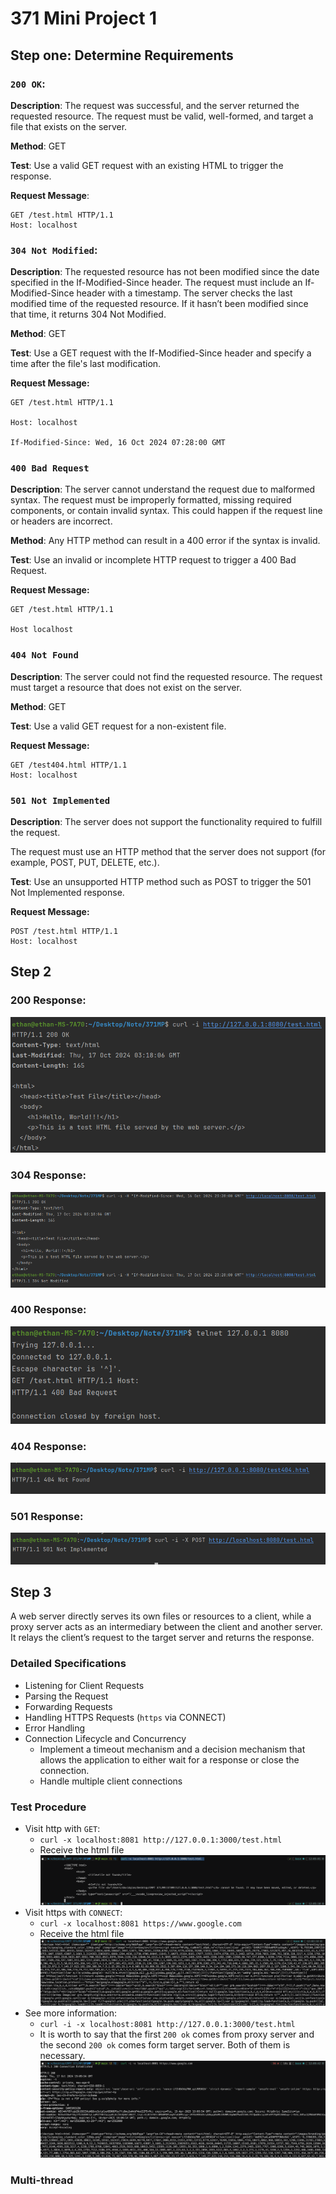 # 371 Mini Project 1

## **Step one: Determine Requirements**

### `200 OK`:

**Description**: The request was successful, and the server returned the requested resource. The request must be valid, well-formed, and target a file that exists on the server.

**Method**: GET

**Test**: Use a valid GET request with an existing HTML to trigger the response.

**Request Message**:

``` http
GET /test.html HTTP/1.1
Host: localhost
```



### `304 Not Modified`:

**Description**: The requested resource has not been modified since the date specified in the If-Modified-Since header. The request must include an If-Modified-Since header with a timestamp. The server checks the last modified time of the requested resource. If it hasn’t been modified since that time, it returns 304 Not Modified.

**Method**: GET

**Test**: Use a GET request with the If-Modified-Since header and specify a time after the file's last modification.

**Request Message:**

```http
GET /test.html HTTP/1.1

Host: localhost

If-Modified-Since: Wed, 16 Oct 2024 07:28:00 GMT
```



### `400 Bad Request`

**Description**: The server cannot understand the request due to malformed syntax. The request must be improperly formatted, missing required components, or contain invalid syntax. This could happen if the request line or headers are incorrect.

**Method**: Any HTTP method can result in a 400 error if the syntax is invalid.

**Test**: Use an invalid or incomplete HTTP request to trigger a 400 Bad Request.

**Request Message:**

```http
GET /test.html HTTP/1.1

Host localhost
```

 

### `404 Not Found`

**Description**: The server could not find the requested resource. The request must target a resource that does not exist on the server.

**Method**: GET

**Test**: Use a valid GET request for a non-existent file.

**Request Message:**

``` http
GET /test404.html HTTP/1.1
Host: localhost
```



### `501 Not Implemented`

**Description**: The server does not support the functionality required to fulfill the request.

The request must use an HTTP method that the server does not support (for example, POST, PUT, DELETE, etc.).

**Test**: Use an unsupported HTTP method such as POST to trigger the 501 Not Implemented response.

**Request Message:**

``` http
POST /test.html HTTP/1.1
Host: localhost
```





## Step 2

### 200 Response:

![200](./src/1.png)

### 304 Response:

![304](./src/2.png)

### 400 Response:

![400](./src/3.png)

### 404 Response:

![404](./src/4.png)

### 501 Response:

![501](./src/5.png)



## Step 3

A web server directly serves its own files or resources to a client, while a proxy server acts as an intermediary between the client and another server. It relays the client’s request to the target server and returns the response.

### Detailed Specifications

* Listening for Client Requests
* Parsing the Request
* Forwarding Requests
* Handling HTTPS Requests (`https` via CONNECT)
* Error Handling
* Connection Lifecycle and Concurrency
  * Implement a timeout mechanism and a decision mechanism that allows the application to either wait for a response or close the connection.
  * Handle multiple client connections

### Test Procedure

* Visit http with `GET`:
  * `curl -x localhost:8081 http://127.0.0.1:3000/test.html  `
  * Receive the html file![-x html](./src/7.png)
* Visit https with `CONNECT`:
  * `curl -x localhost:8081 https://www.google.com `
  * Receive the html file![-x google](./src/6.png)
* See more information:
  * `curl -i -x localhost:8081 http://127.0.0.1:3000/test.html  `
  * It is worth to say that the first `200 ok` comes from proxy server and the second `200 ok` comes form target server. Both of them is necessary.![-i google](./src/8.png)

### Multi-thread
